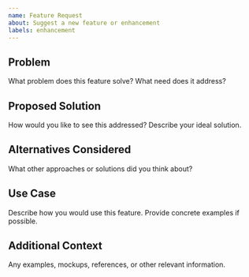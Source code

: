 ```yaml
---
name: Feature Request
about: Suggest a new feature or enhancement
labels: enhancement
---
```


## Problem

What problem does this feature solve? What need does it address?

## Proposed Solution

How would you like to see this addressed? Describe your ideal solution.

## Alternatives Considered

What other approaches or solutions did you think about?

## Use Case

Describe how you would use this feature. Provide concrete examples if possible.

## Additional Context

Any examples, mockups, references, or other relevant information.
